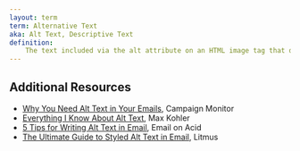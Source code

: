 ```yaml
---
layout: term
term: Alternative Text
aka: Alt Text, Descriptive Text
definition:
    The text included via the alt attribute on an HTML image tag that describes the content or purpose of that image, especially useful for accessibility purposes and to combat image blocking.
---
```


## Additional Resources

- [Why You Need Alt Text in Your Emails](https://www.campaignmonitor.com/resources/guides/alt-text-in-email/), Campaign Monitor
- [Everything I Know About Alt Text](https://www.maxkohler.com/posts/everything-i-know-about-alt-text/), Max Kohler
- [5 Tips for Writing Alt Text in Email](https://www.emailonacid.com/blog/article/email-marketing/5-tips-for-writing-alt-text-in-email/), Email on Acid
- [The Ultimate Guide to Styled Alt Text in Email](https://www.litmus.com/blog/the-ultimate-guide-to-styled-alt-text-in-email/), Litmus